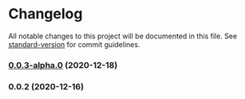 # Changelog

All notable changes to this project will be documented in this file. See [standard-version](https://github.com/conventional-changelog/standard-version) for commit guidelines.

### [0.0.3-alpha.0](https://github.com/adurc/core/compare/v0.0.2...v0.0.3-alpha.0) (2020-12-18)

### 0.0.2 (2020-12-16)
